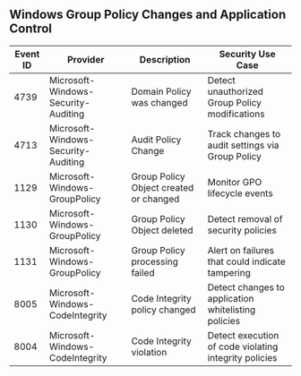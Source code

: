 ## Windows Group Policy Changes and Application Control

| Event ID | Provider                              | Description                                                    | Security Use Case                                                    |
|----------|----------------------------------------|----------------------------------------------------------------|--------------------------------------------------------------------|
| 4739     | Microsoft-Windows-Security-Auditing    | Domain Policy was changed                                     | Detect unauthorized Group Policy modifications                    |
| 4713     | Microsoft-Windows-Security-Auditing    | Audit Policy Change                                           | Track changes to audit settings via Group Policy                  |
| 1129     | Microsoft-Windows-GroupPolicy           | Group Policy Object created or changed                        | Monitor GPO lifecycle events                                      |
| 1130     | Microsoft-Windows-GroupPolicy           | Group Policy Object deleted                                   | Detect removal of security policies                               |
| 1131     | Microsoft-Windows-GroupPolicy           | Group Policy processing failed                                | Alert on failures that could indicate tampering                  |
| 8005     | Microsoft-Windows-CodeIntegrity         | Code Integrity policy changed                                 | Detect changes to application whitelisting policies               |
| 8004     | Microsoft-Windows-CodeIntegrity         | Code Integrity violation                                     | Detect execution of code violating integrity policies             |
